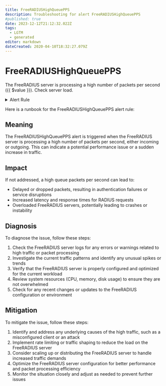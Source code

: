 ```yaml
---
title: FreeRADIUSHighQueuePPS
description: Troubleshooting for alert FreeRADIUSHighQueuePPS
#published: true
date: 2023-12-12T21:12:32.022Z
tags: 
  - LGTM
  - generated
editor: markdown
dateCreated: 2020-04-10T18:32:27.079Z
---
```


# FreeRADIUSHighQueuePPS

The FreeRADIUS server is processing a high number of packets per second ({{ $value }}). Check server load.

<details>
  <summary>Alert Rule</summary>

{{% rule "freeradius/freeradius-exporter.yml" "FreeRADIUSHighQueuePPS" %}}

{{% comment %}}

```yaml
alert: FreeRADIUSHighQueuePPS
expr: freeradius_queue_pps_in > 1000 or freeradius_queue_pps_out > 1000
for: 5m
labels:
    severity: warning
annotations:
    summary: High Queue Packets Per Second
    description: The FreeRADIUS server is processing a high number of packets per second ({{ $value }}). Check server load.
    runbook: https://srerun.github.io/prometheus-alerts/runbooks/freeradius-exporter/freeradiushighqueuepps/

```

{{% /comment %}}

</details>


Here is a runbook for the FreeRADIUSHighQueuePPS alert rule:

## Meaning

The FreeRADIUSHighQueuePPS alert is triggered when the FreeRADIUS server is processing a high number of packets per second, either incoming or outgoing. This can indicate a potential performance issue or a sudden increase in traffic.

## Impact

If not addressed, a high queue packets per second can lead to:

* Delayed or dropped packets, resulting in authentication failures or service disruptions
* Increased latency and response times for RADIUS requests
* Overloaded FreeRADIUS servers, potentially leading to crashes or instability

## Diagnosis

To diagnose the issue, follow these steps:

1. Check the FreeRADIUS server logs for any errors or warnings related to high traffic or packet processing
2. Investigate the current traffic patterns and identify any unusual spikes or trends
3. Verify that the FreeRADIUS server is properly configured and optimized for the current workload
4. Review system resources (CPU, memory, disk usage) to ensure they are not overwhelmed
5. Check for any recent changes or updates to the FreeRADIUS configuration or environment

## Mitigation

To mitigate the issue, follow these steps:

1. Identify and address any underlying causes of the high traffic, such as a misconfigured client or an attack
2. Implement rate limiting or traffic shaping to reduce the load on the FreeRADIUS server
3. Consider scaling up or distributing the FreeRADIUS server to handle increased traffic demands
4. Optimize the FreeRADIUS server configuration for better performance and packet processing efficiency
5. Monitor the situation closely and adjust as needed to prevent further issues